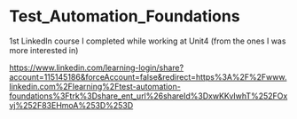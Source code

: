 # Test_Automation_Foundations
1st LinkedIn course I completed while working at Unit4 (from the ones I was more interested in)

https://www.linkedin.com/learning-login/share?account=115145186&forceAccount=false&redirect=https%3A%2F%2Fwww.linkedin.com%2Flearning%2Ftest-automation-foundations%3Ftrk%3Dshare_ent_url%26shareId%3DxwKKvIwhT%252FOxvj%252F83EHmoA%253D%253D
